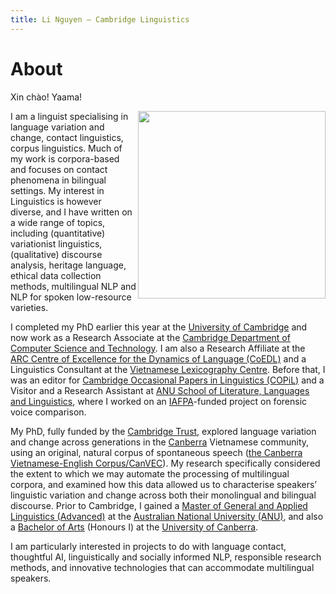 ```yaml
---
title: Li Nguyen — Cambridge Linguistics
---
```


# About

Xin chào! Yaama! 

<img id="my-picture" src="boat.jpg" width="300" height="300" align="right">

I am a linguist specialising in language variation and change, contact linguistics, corpus linguistics. Much of my work is corpora-based and focuses on contact phenomena in bilingual settings. My interest in Linguistics is however diverse, and I have written on a wide range of topics, including (quantitative) variationist linguistics, (qualitative) discourse analysis, heritage language, ethical data collection methods, multilingual NLP and NLP for spoken low-resource varieties. 

I completed my PhD earlier this year at the [University of Cambridge](https://www.cam.ac.uk/) and now work as a Research Associate at the [Cambridge Department of Computer Science and Technology](https://www.cst.cam.ac.uk/). I am also a Research Affiliate at the [ARC Centre of Excellence for the Dynamics of Language (CoEDL)](http://www.dynamicsoflanguage.edu.au/) and a Linguistics Consultant at the [Vietnamese Lexicography Centre](http://www.vietlex.com/). Before that, I was an editor for [Cambridge Occasional Papers in Linguistics (COPiL)](http://www.ling.cam.ac.uk/COPIL/) and a Visitor and a Research Assistant at [ANU School of Literature, Languages and Linguistics](http://slll.cass.anu.edu.au/), where I worked on an [IAFPA](https://www.iafpa.net/)-funded project on forensic voice comparison. 

My PhD, fully funded by the [Cambridge Trust](https://www.cambridgetrust.org/), explored language variation and change across generations in the [Canberra](https://www.britannica.com/place/Australian-Capital-Territory#ref960967) Vietnamese community, using an original, natural corpus of spontaneous speech ([the Canberra Vietnamese-English Corpus/CanVEC](https://www.aclweb.org/anthology/2020.lrec-1.507/)). My research specifically considered the extent to which we may automate the processing of multilingual corpora, and examined how this data allowed us to characterise speakers’ linguistic variation and change across both their monolingual and bilingual discourse. Prior to Cambridge, I gained a [Master of General and Applied Linguistics (Advanced)](https://programsandcourses.anu.edu.au/program/VLING) at the [Australian National University (ANU)](http://www.anu.edu.au/), and also a [Bachelor of Arts](https://www.canberra.edu.au/coursesandunits/course?course_cd=922AA&version_number=3) (Honours I) at the [University of Canberra](https://www.canberra.edu.au/). 

I am particularly interested in projects to do with language contact, thoughtful AI, linguistically and socially informed NLP, responsible research methods, and innovative technologies that can accommodate multilingual speakers. 
